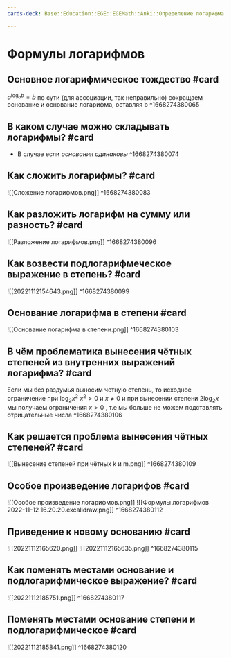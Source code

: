 ```yaml
---
cards-deck: Base::Education::EGE::EGEMath::Anki::Определение логарифма

---
```


# Формулы логарифмов
## Основное логарифмическое тождество #card 
$a^{\log_a b} = b$
по сути (для ассоциации, так неправильно) сокращаем основание и основание логарифма, оставляя b
^1668274380065

## В каком случае можно складывать логарифмы? #card
- В случае если *основания одинаковы* 
^1668274380074

## Как сложить логарифмы? #card
![[Сложение логарифмов.png]]
^1668274380083

## Как разложить логарифм на сумму или разность? #card 
![[Разложение логарифмов.png]]
^1668274380096

## Как возвести подлогарифмеческое выражение в степень? #card 

![[20221112154643.png]]
^1668274380099

## Основание логарифма в степени #card 
![[Основание логарифма в степени.png]]
^1668274380103

## В чём проблематика вынесения чётных степеней из внутренних выражений логарифма? #card 
Если мы без раздумья выносим четную степень, то исходное ограничение при $\log_2 x^2$ 
$x^2 > 0$ и $x \neq 0$
и при вынесении степени $2\log_2 x$ мы получаем ограничения
$x > 0$ , т.е мы больше не можем подставлять отрицательные числа
^1668274380106

## Как решается проблема вынесения чётных степеней? #card 
![[Вынесение степеней при чётных k и m.png]]
^1668274380109

## Особое произведение логарифов #card 
![[Особое произведение логарифмов.png]]
![[Формулы логарифмов 2022-11-12 16.20.20.excalidraw.png]]
^1668274380112

## Приведение к новому основанию #card 
![[20221112165620.png]]
![[20221112165635.png]]
^1668274380115

## Как поменять местами основание и подлогарифмическое выражение? #card 
![[20221112185751.png]]
^1668274380117

## Поменять местами основание степени и подлогарифмическое #card 
![[20221112185841.png]]
^1668274380120
